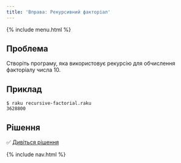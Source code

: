 ```yaml
---
title: 'Вправа: Рекурсивний факторіал'
---
```


{% include menu.html %}

## Проблема

Створіть програму, яка використовує рекурсію для обчислення факторіалу числа 10.

## Приклад

```console
$ raku recursive-factorial.raku
3628800
```

## Рішення

✅ [Дивіться рішення](solution)

{% include nav.html %}